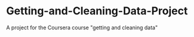 Getting-and-Cleaning-Data-Project
=================================

A project for the Coursera course "getting and cleaning data"
